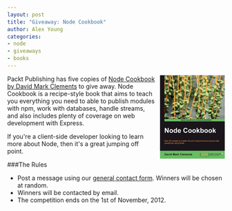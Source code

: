 ```yaml
---
layout: post
title: "Giveaway: Node Cookbook"
author: Alex Young
categories:
- node
- giveaways
- books
---
```


<a href="http://www.packtpub.com/node-to-guide-in-the-art-of-asynchronous-server-side-javascript-cookbook/book"><img src="/images/posts/nodecookbook.png" style="float: right; margin: 0 0 10px 10px" /></a>

Packt Publishing has five copies of [Node Cookbook by David Mark Clements](http://www.packtpub.com/node-to-guide-in-the-art-of-asynchronous-server-side-javascript-cookbook/book) to give away.  Node Cookbook is a recipe-style book that aims to teach you everything you need to able to publish modules with npm, work with databases, handle streams, and also includes plenty of coverage on web development with Express.

If you're a client-side developer looking to learn more about Node, then it's a great jumping off point.

###The Rules

* Post a message using our [general contact form](http://contact.dailyjs.com/general).  Winners will be chosen at random.
* Winners will be contacted by email.
* The competition ends on the 1st of November, 2012.
